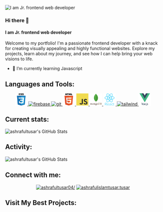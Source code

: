
![I am Jr. frontend web developer](https://i.ibb.co/5KQC8Vj/github-header-image.png)

### Hi there 👋
#### I am Jr. frontend web developer

Welcome to my portfolio! I'm a passionate frontend developer with a knack for creating visually appealing and highly functional websites. Explore my projects, learn about my journey, and see how I can help bring your web visions to life.


- 🌱 I’m currently learning Javascript 



<h2 align="left">Languages and Tools:</h2>


<p align="center"> <a href="https://www.w3schools.com/css/" target="_blank" rel="noreferrer"> <img src="https://raw.githubusercontent.com/devicons/devicon/master/icons/css3/css3-original-wordmark.svg" alt="css3" width="40" height="40"/> </a> <a href="https://firebase.google.com/" target="_blank" rel="noreferrer"> <img src="https://www.vectorlogo.zone/logos/firebase/firebase-icon.svg" alt="firebase" width="40" height="40"/> </a> <a href="https://git-scm.com/" target="_blank" rel="noreferrer"> <img src="https://www.vectorlogo.zone/logos/git-scm/git-scm-icon.svg" alt="git" width="40" height="40"/> </a> <a href="https://www.w3.org/html/" target="_blank" rel="noreferrer"> <img src="https://raw.githubusercontent.com/devicons/devicon/master/icons/html5/html5-original-wordmark.svg" alt="html5" width="40" height="40"/> </a> <a href="https://developer.mozilla.org/en-US/docs/Web/JavaScript" target="_blank" rel="noreferrer"> <img src="https://raw.githubusercontent.com/devicons/devicon/master/icons/javascript/javascript-original.svg" alt="javascript" width="40" height="40"/> </a> <a href="https://www.mongodb.com/" target="_blank" rel="noreferrer"> <img src="https://raw.githubusercontent.com/devicons/devicon/master/icons/mongodb/mongodb-original-wordmark.svg" alt="mongodb" width="40" height="40"/> </a> <a href="https://reactjs.org/" target="_blank" rel="noreferrer"> <img src="https://raw.githubusercontent.com/devicons/devicon/master/icons/react/react-original-wordmark.svg" alt="react" width="40" height="40"/> </a> <a href="https://tailwindcss.com/" target="_blank" rel="noreferrer"> <img src="https://www.vectorlogo.zone/logos/tailwindcss/tailwindcss-icon.svg" alt="tailwind" width="40" height="40"/> </a> <a href="https://vuejs.org/" target="_blank" rel="noreferrer"> <img src="https://raw.githubusercontent.com/devicons/devicon/master/icons/vuejs/vuejs-original-wordmark.svg" alt="vuejs" width="40" height="40"/> </a> </p>






<h2>Current stats: </h2>
<img src="https://github-readme-streak-stats.herokuapp.com/?user=ashrafultusar&theme=dark&hide_border=true" alt="ashrafultusar's GitHub Stats" />

<h2>Activity:</h2>
<img align="center" src="https://github-readme-stats.vercel.app/api/top-langs/?username=ashrafultusar&theme=dark&show_icons=true&hide_border=true&layout=compact" alt="ashrafultusar's GitHub Stats" />


<h2 align="left">Connect with me:</h2>
<p align="center">
<a href="https://linkedin.com/in/ashrafultusar04/" target="blank"><img align="center" src="https://raw.githubusercontent.com/rahuldkjain/github-profile-readme-generator/master/src/images/icons/Social/linked-in-alt.svg" alt="ashrafultusar04/" height="30" width="40" /></a>
<a href="https://fb.com/ashrafulislamtusar.tusar" target="blank"><img align="center" src="https://raw.githubusercontent.com/rahuldkjain/github-profile-readme-generator/master/src/images/icons/Social/facebook.svg" alt="ashrafulislamtusar.tusar" height="30" width="40" /></a>
</p>


<h2>Visit My Best Projects:</h2>


